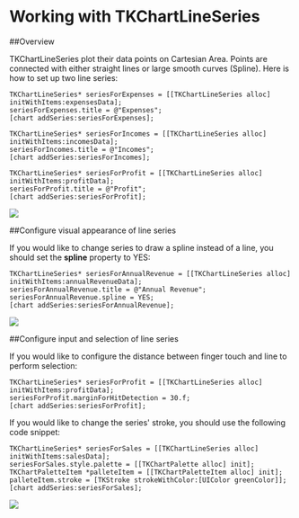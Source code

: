 Working with TKChartLineSeries
==============================

##Overview

TKChartLineSeries plot their data points on Cartesian Area. Points are connected with either straight lines or large smooth curves (Spline). Here is how to set up two line series:

	TKChartLineSeries* seriesForExpenses = [[TKChartLineSeries alloc] initWithItems:expensesData];
	seriesForExpenses.title = @"Expenses";
	[chart addSeries:seriesForExpenses];

	TKChartLineSeries* seriesForIncomes = [[TKChartLineSeries alloc] initWithItems:incomesData];
	seriesForIncomes.title = @"Incomes";
	[chart addSeries:seriesForIncomes];

	TKChartLineSeries* seriesForProfit = [[TKChartLineSeries alloc] initWithItems:profitData];
	seriesForProfit.title = @"Profit";
	[chart addSeries:seriesForProfit];

<img src="../images/chart-series-line001.png"/>

##Configure visual appearance of line series

If you would like to change series to draw a spline instead of a line, you should set the **spline** property to YES:

	TKChartLineSeries* seriesForAnnualRevenue = [[TKChartLineSeries alloc] initWithItems:annualRevenueData];
	seriesForAnnualRevenue.title = @"Annual Revenue";
	seriesForAnnualRevenue.spline = YES;
	[chart addSeries:seriesForAnnualRevenue];

<img src="../images/chart-series-line002.png"/>

##Configure input and selection of line series

If you would like to configure the distance between finger touch and line to perform selection:

	TKChartLineSeries* seriesForProfit = [[TKChartLineSeries alloc] initWithItems:profitData];
	seriesForProfit.marginForHitDetection = 30.f;
	[chart addSeries:seriesForProfit];

If you would like to change the series' stroke, you should use the following code snippet:

	TKChartLineSeries* seriesForSales = [[TKChartLineSeries alloc] initWithItems:salesData];
	seriesForSales.style.palette = [[TKChartPalette alloc] init];
	TKChartPaletteItem *palleteItem = [[TKChartPaletteItem alloc] init];
	palleteItem.stroke = [TKStroke strokeWithColor:[UIColor greenColor]];
	[chart addSeries:seriesForSales];

<img src="../images/chart-series-line003.png"/>

